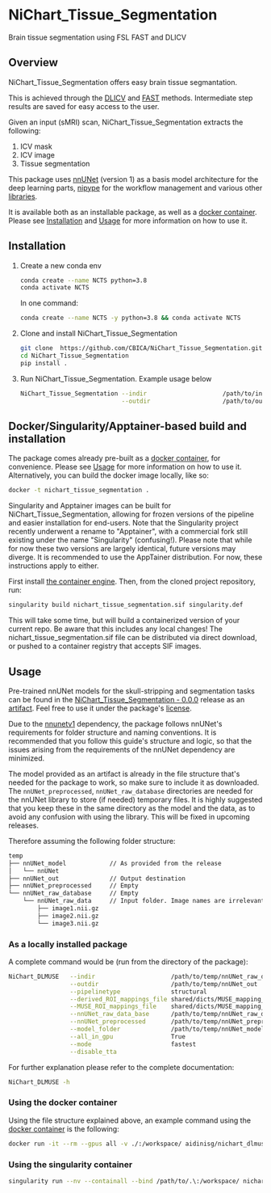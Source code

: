 # NiChart_Tissue_Segmentation

Brain tissue segmentation using FSL FAST and DLICV

## Overview

NiChart_Tissue_Segmentation offers easy brain tissue segmantation.

This is achieved through the [DLICV](https://github.com/CBICA/DLICV) and [FAST](https://fsl.fmrib.ox.ac.uk/fsl/fslwiki/FAST) methods. Intermediate step results are saved for easy access to the user.

Given an input (sMRI) scan, NiChart_Tissue_Segmentation extracts the following:

1. ICV mask
2. ICV image
3. Tissue segmentation

This package uses [nnUNet](https://github.com/MIC-DKFZ/nnUNet/tree/nnunetv1) (version 1) as a basis model architecture for the deep learning parts, [nipype](https://nipy.org/packages/nipype/index.html) for the workflow management and various other [libraries](requirements.txt).

It is available both as an installable package, as well as a [docker container](https://hub.docker.com/repository/docker/aidinisg/nichart_tissue_segmentation/general). Please see [Installation](#installation) and [Usage](#usage) for more information on how to use it.

## Installation

1. Create a new conda env

    ```bash
    conda create --name NCTS python=3.8
    conda activate NCTS
    ```

    In one command:

    ```bash
    conda create --name NCTS -y python=3.8 && conda activate NCTS
    ```

2. Clone and install NiChart_Tissue_Segmentation

    ```bash
    git clone  https://github.com/CBICA/NiChart_Tissue_Segmentation.git
    cd NiChart_Tissue_Segmentation
    pip install .
    ```

3. Run NiChart_Tissue_Segmentation. Example usage below

    ```bash
    NiChart_Tissue_Segmentation --indir                     /path/to/input     \
                                --outdir                    /path/to/output
    ```

## Docker/Singularity/Apptainer-based build and installation

The package comes already pre-built as a [docker container](https://hub.docker.com/repository/docker/aidinisg/nichart_tissue_segmentation/general), for convenience. Please see [Usage](#usage) for more information on how to use it. Alternatively, you can build the docker image locally, like so:

```bash
docker -t nichart_tissue_segmentation .
```

Singularity and Apptainer images can be built for NiChart_Tissue_Segmentation, allowing for frozen versions of the pipeline and easier installation for end-users.
Note that the Singularity project recently underwent a rename to "Apptainer", with a commercial fork still existing under the name "Singularity" (confusing!).
Please note that while for now these two versions are largely identical, future versions may diverge. It is recommended to use the AppTainer distribution. For now, these instructions apply to either.

First install [the container engine](https://apptainer.org/admin-docs/3.8/installation.html).
Then, from the cloned project repository, run:

```bash
singularity build nichart_tissue_segmentation.sif singularity.def
```

This will take some time, but will build a containerized version of your current repo. Be aware that this includes any local changes!
The nichart_tissue_segmentation.sif file can be distributed via direct download, or pushed to a container registry that accepts SIF images.

## Usage
Pre-trained nnUNet models for the skull-stripping and segmentation tasks can be found in the [NiChart_Tissue_Segmentation - 0.0.0](https://github.com/CBICA/NiChart_Tissue_Segmentation/releases/tag/0.0.0) release as an [artifact](https://github.com/CBICA/NiChart_Tissue_Segmentation/releases/download/0.0.0/nnUNet_model.zip). Feel free to use it under the package's [license](LICENSE).

Due to the [nnunetv1](https://github.com/MIC-DKFZ/nnUNet/tree/nnunetv1) dependency, the package follows nnUNet's requirements for folder structure and naming conventions. It is recommended that you follow this guide's structure and logic, so that the issues arising from the requirements of the nnUNet dependency are minimized. 

The model provided as an artifact is already in the file structure that's needed for the package to work, so make sure to include it as downloaded.
The `nnUNet_preprocessed`, `nnUNet_raw_database` directories are needed for the nnUNet library to store (if needed) temporary files. It is highly suggested that you keep these in the same directory as the model and the data, as to avoid any confusion with using the library. This will be fixed in upcoming releases.

Therefore assuming the following folder structure:

```bash
temp
├── nnUNet_model            // As provided from the release
│   └── nnUNet
├── nnUNet_out              // Output destination
├── nnUNet_preprocessed     // Empty
└── nnUNet_raw_database     // Empty
    └── nnUNet_raw_data     // Input folder. Image names are irrelevant.
        ├── image1.nii.gz
        ├── image2.nii.gz
        └── image3.nii.gz
```

### As a locally installed package

A complete command would be (run from the directory of the package):

```bash
NiChart_DLMUSE   --indir                     /path/to/temp/nnUNet_raw_database/nnUNet_raw_data  \
                 --outdir                    /path/to/temp/nnUNet_out                           \
                 --pipelinetype              structural                                         \
                 --derived_ROI_mappings_file shared/dicts/MUSE_mapping_derived_rois.csv         \
                 --MUSE_ROI_mappings_file    shared/dicts/MUSE_mapping_consecutive_indices.csv  \
                 --nnUNet_raw_data_base      /path/to/temp/nnUNet_raw_database                  \
                 --nnUNet_preprocessed       /path/to/temp/nnUNet_preprocessed                  \
                 --model_folder              /path/to/temp/nnUNet_model                         \
                 --all_in_gpu                True                                               \
                 --mode                      fastest                                            \
                 --disable_tta
```

For further explanation please refer to the complete documentation:

```bash
NiChart_DLMUSE -h
```

### Using the docker container

Using the file structure explained above, an example command using the [docker container](https://hub.docker.com/repository/docker/aidinisg/nichart_dlmuse/general) is the following:

```bash
docker run -it --rm --gpus all -v ./:/workspace/ aidinisg/nichart_dlmuse:0.1.7 NiChart_DLMUSE -i temp/nnUNet_raw_database/nnUNet_raw_data/ -o temp/nnUNet_out/ -p structural --derived_ROI_mappings_file /NiChart_DLMUSE/shared/dicts/MUSE_mapping_derived_rois.csv --MUSE_ROI_mappings_file /NiChart_DLMUSE/shared/dicts/MUSE_mapping_consecutive_indices.csv --model_folder temp/nnUNet_model/ --nnUNet_raw_data_base temp/nnUNet_raw_database/ --nnUNet_preprocessed  temp/nnUNet_preprocessed/ --all_in_gpu True --mode fastest --disable_tta
```

### Using the singularity container

```bash
singularity run --nv --containall --bind /path/to/.\:/workspace/ nichart_dlmuse.simg NiChart_DLMUSE -i /workspace/temp/nnUNet_raw_data_base/nnUNet_raw_data/ -o /workspace/temp/nnUNet_out -p structural --derived_ROI_mappings_file /NiChart_DLMUSE/shared/dicts/MUSE_mapping_derived_rois.csv --MUSE_ROI_mappings_file /NiChart_DLMUSE/shared/dicts/MUSE_mapping_consecutive_indices.csv --nnUNet_raw_data_base /workspace/temp/nnUNet_raw_data_base/ --nnUNet_preprocessed /workspace/temp/nnUNet_preprocessed/ --model_folder /workspace/temp/nnUNet_model/ --all_in_gpu True --mode fastest --disable_tta
```
